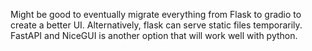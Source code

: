 Might be good to eventually migrate everything from Flask to gradio to create a better UI.
Alternatively, flask can serve static files temporarily.
FastAPI and NiceGUI is another option that will work well with python.
